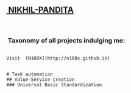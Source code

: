 ## [ NIKHIL-PANDITA ](http://itsn1x.github.io/NIKHIL-PANDITA) 
 
###  Taxonomy of all projects indulging me:
``` 

Visit  [N100X](http://n100x.github.io)


# Task automation
## Value-Service creation
### Universal Basic Standardization 
